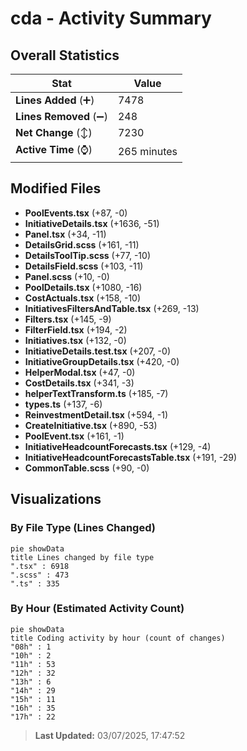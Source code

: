 # cda - Activity Summary 

## Overall Statistics

| Stat                   | Value                                                             |
| ---------------------- | ----------------------------------------------------------------- |
| **Lines Added** (➕)   | 7478                                          |
| **Lines Removed** (➖) | 248                                        |
| **Net Change** (↕)    | 7230                |
| **Active Time** (⌚)   | 265 minutes |


## Modified Files
- **PoolEvents.tsx** (+87, -0)
- **InitiativeDetails.tsx** (+1636, -51)
- **Panel.tsx** (+34, -11)
- **DetailsGrid.scss** (+161, -11)
- **DetailsToolTip.scss** (+77, -10)
- **DetailsField.scss** (+103, -11)
- **Panel.scss** (+10, -0)
- **PoolDetails.tsx** (+1080, -16)
- **CostActuals.tsx** (+158, -10)
- **InitiativesFiltersAndTable.tsx** (+269, -13)
- **Filters.tsx** (+145, -9)
- **FilterField.tsx** (+194, -2)
- **Initiatives.tsx** (+132, -0)
- **InitiativeDetails.test.tsx** (+207, -0)
- **InitiativeGroupDetails.tsx** (+420, -0)
- **HelperModal.tsx** (+47, -0)
- **CostDetails.tsx** (+341, -3)
- **helperTextTransform.ts** (+185, -7)
- **types.ts** (+137, -6)
- **ReinvestmentDetail.tsx** (+594, -1)
- **CreateInitiative.tsx** (+890, -53)
- **PoolEvent.tsx** (+161, -1)
- **InitiativeHeadcountForecasts.tsx** (+129, -4)
- **InitiativeHeadcountForecastsTable.tsx** (+191, -29)
- **CommonTable.scss** (+90, -0)

## Visualizations

### By File Type (Lines Changed)

```mermaid
pie showData
title Lines changed by file type
".tsx" : 6918
".scss" : 473
".ts" : 335
```

### By Hour (Estimated Activity Count)

```mermaid
pie showData
title Coding activity by hour (count of changes)
"08h" : 1
"10h" : 2
"11h" : 53
"12h" : 32
"13h" : 6
"14h" : 29
"15h" : 11
"16h" : 35
"17h" : 22
```


> **Last Updated:** 03/07/2025, 17:47:52